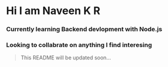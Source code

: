 # Hi I am Naveen K R

### Currently learning Backend devlopment with Node.js

### Looking to collabrate on anything I find interesing


> This README will be updated soon...
